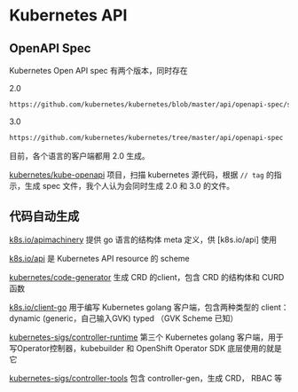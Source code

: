 # Kubernetes API

## OpenAPI Spec

Kubernetes Open API spec 有两个版本，同时存在

2.0
```bash
https://github.com/kubernetes/kubernetes/blob/master/api/openapi-spec/swagger.json
```

3.0
```bash
https://github.com/kubernetes/kubernetes/tree/master/api/openapi-spec
```

目前，各个语言的客户端都用 2.0 生成。

[kubernetes/kube-openapi](https://github.com/kubernetes/kube-openapi/) 项目，扫描 kubernetes 源代码，根据 `// tag` 的指示，生成 spec 文件，我个人认为会同时生成 2.0 和 3.0 的文件。

## 代码自动生成

[k8s.io/apimachinery](https://github.com/kubernetes/kubernetes/tree/master/staging/src/k8s.io/apimachinery) 提供 go 语言的结构体 meta 定义，供 [k8s.io/api] 使用

[k8s.io/api](https://github.com/kubernetes/kubernetes/tree/master/staging/src/k8s.io/api) 是 Kubernetes API resource 的 scheme

[kubernetes/code-generator](https://github.com/kubernetes/code-generator) 生成 CRD 的client，包含 CRD 的结构体和 CURD 函数

[k8s.io/client-go](https://github.com/kubernetes/kubernetes/tree/master/staging/src/k8s.io/client-go) 用于编写 Kubernetes golang 客户端，包含两种类型的 client：
dynamic (generic，自己输入GVK)
typed （GVK Scheme 已知）

[kubernetes-sigs/controller-runtime](https://github.com/kubernetes-sigs/controller-runtime) 第三个 Kubernetes golang 客户端，用于写Operator控制器，kubebuilder 和 OpenShift Operator SDK 底层使用的就是它

[kubernetes-sigs/controller-tools](https://github.com/kubernetes-sigs/controller-tools) 包含 controller-gen，生成 CRD， RBAC 等
